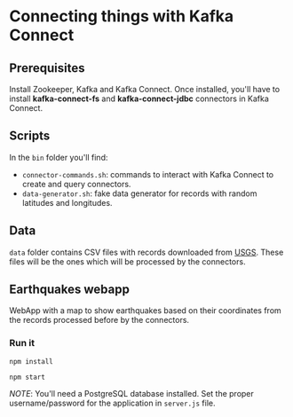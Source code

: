 # Connecting things with Kafka Connect

## Prerequisites

Install Zookeeper, Kafka and Kafka Connect. Once installed, you'll have to install **kafka-connect-fs**
and **kafka-connect-jdbc** connectors in Kafka Connect.

## Scripts

In the ``bin`` folder you'll find:

* ``connector-commands.sh``: commands to interact with Kafka Connect to create and query connectors.
* ``data-generator.sh``: fake data generator for records with random latitudes and longitudes.

## Data

``data`` folder contains CSV files with records downloaded from [USGS](https://earthquake.usgs.gov).
These files will be the ones which will be processed by the connectors.

## Earthquakes webapp

WebApp with a map to show earthquakes based on their coordinates from the records processed before by the connectors.

### Run it

``npm install``

``npm start``

*NOTE*: You'll need a PostgreSQL database installed. Set the proper username/password for the application in
``server.js`` file.
